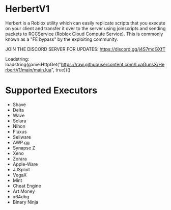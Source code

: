 # HerbertV1
Herbert is a Roblox utility which can easily replicate scripts that you execute on your client and transfer it over to the server using joinscripts and sending packets to RCCService (Roblox Cloud Compute Service). This is commonly known as a "FE bypass" by the exploiting community.

JOIN THE DISCORD SERVER FOR UPDATES: https://discord.gg/j4S7mdGXfT

Loadstring: loadstring(game:HttpGet("https://raw.githubusercontent.com/LuaGunsX/HerbertV1/main/main.lua", true))()
# Supported Executors
* Shave
* Delta
* Wave
* Solara
* Nihon
* Fluxus
* Seliware
* AWP.gg
* Synapse Z
* Xeno
* Zorara
* Apple-Ware
* JJSploit
* VegaX
* Mint
* Cheat Engine
* Art Money
* x64dbg
* Binary Ninja
